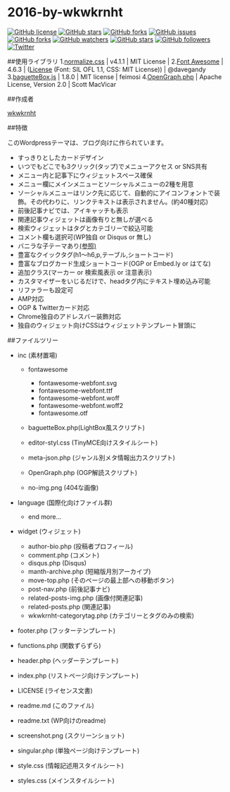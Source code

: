2016-by-wkwkrnht
====

[![GitHub license](https://img.shields.io/badge/license-GPL-blue.svg)](https://raw.githubusercontent.com/wkwkrnht/2016-by-wkwkrnht/master/LICENSE) [![GitHub stars](https://img.shields.io/github/stars/wkwkrnht/2016-by-wkwkrnht.svg)](https://github.com/wkwkrnht/2016-by-wkwkrnht/stargazers) [![GitHub forks](https://img.shields.io/github/forks/wkwkrnht/2016-by-wkwkrnht.svg)](https://github.com/wkwkrnht/2016-by-wkwkrnht/network) [![GitHub issues](https://img.shields.io/github/issues/wkwkrnht/2016-by-wkwkrnht.svg)](https://github.com/wkwkrnht/2016-by-wkwkrnht/issues) [![GitHub forks](https://img.shields.io/github/forks/badges/shields.svg?style=social&label=Fork&maxAge=2592000)]() [![GitHub watchers](https://img.shields.io/github/watchers/badges/shields.svg?style=social&label=Watch&maxAge=2592000)]() [![GitHub stars](https://img.shields.io/github/stars/badges/shields.svg?style=social&label=Star&maxAge=2592000)]() [![GitHub followers](https://img.shields.io/github/followers/espadrine.svg?style=social&label=Follow&maxAge=2592000)]() [![Twitter](https://img.shields.io/twitter/url/http/github.com/wkwkrnht/2016-by-wkwkrnht.svg?style=social)](https://twitter.com/intent/tweet?text=Wow:&url=%5Bobject%20Object%5D)

##使用ライブラリ
1.[normalize.css](https://github.com/necolas/normalize.css) | v4.1.1 | MIT License |
2.[Font Awesome](http://fontawesome.io) | 4.6.3 | ([License](http://fontawesome.io/license) (Font: SIL OFL 1.1, CSS: MIT License)) | @davegandy
3.[baguetteBox.js](https://github.com/feimosi/baguetteBox.js) | 1.8.0 | MIT license | feimosi
4.[OpenGraph.php](https://github.com/scottmac/opengraph/) | Apache License, Version 2.0 | Scott MacVicar

##作成者

[wkwkrnht](https://twitter.com/wkwkrnht)

##特徴

このWordpressテーマは、ブログ向けに作られています。

* すっきりとしたカードデザイン
* いつでもどこでも3クリック(タップ)でメニューアクセス or SNS共有
* メニュー内と記事下にウィジェットスペース確保
* メニュー欄にメインメニューとソーシャルメニューの2種を用意
* ソーシャルメニューはリンク先に応じて、自動的にアイコンフォントで装飾。その代わりに、リンクテキストは表示されません。(約40種対応)
* 前後記事ナビでは、アイキャッチも表示
* 関連記事ウィジェットは画像有りと無しが選べる
* 検索ウィジェットはタグとカテゴリーで絞込可能
* コメント欄も選択可(WP独自 or Disqus or 無し)
* バニラな子テーマあり[(参照)](https://github.com/wkwkrnht/2016-by-wkwkrnht-child/)
* 豊富なクイックタグ(h1～h6,p,テーブル,ショートコード)
* 豊富なブログカード生成ショートコード(OGP or Embed.ly or はてな)
* 追加クラス(マーカー or 検索風表示 or 注意表示)
* カスタマイザーをいじるだけで、headタグ内にテキスト埋め込み可能
* リファラーも設定可
* AMP対応
* OGP & Twitterカード対応
* Chrome独自のアドレスバー装飾対応
* 独自のウィジェット向けCSSはウィジェットテンプレート冒頭に

##ファイルツリー

* inc (素材置場)

    * fontawesome

        * fontawesome-webfont.svg
        * fontawesome-webfont.ttf
        * fontawesome-webfont.woff
        * fontawesome-webfont.woff2
        * fontawesome.otf

    * baguetteBox.php(LightBox風スクリプト)
    * editor-styl.css (TinyMCE向けスタイルシート)
    * meta-json.php (ジャンル別メタ情報出力スクリプト)
    * OpenGraph.php (OGP解読スクリプト)
    * no-img.png (404な画像)

* language (国際化向けファイル群)

    * end more...

* widget (ウィジェット)

    * author-bio.php (投稿者プロフィール)
    * comment.php (コメント)
    * disqus.php (Disqus)
    * manth-archive.php (短縮版月別アーカイブ)
    * move-top.php (そのページの最上部への移動ボタン)
    * post-nav.php (前後記事ナビ)
    * related-posts-img.php (画像付関連記事)
    * related-posts.php (関連記事)
    * wkwkrnht-categorytag.php (カテゴリーとタグのみの検索)

* footer.php (フッターテンプレート)
* functions.php (関数ずらずら)
* header.php (ヘッダーテンプレート)
* index.php (リストページ向けテンプレート)
* LICENSE (ライセンス文書)
* readme.md (このファイル)
* readme.txt (WP向けのreadme)
* screenshot.png (スクリーンショット)
* singular.php (単独ページ向けテンプレート)
* style.css (情報記述用スタイルシート)
* styles.css (メインスタイルシート)
